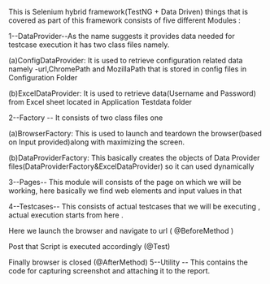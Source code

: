This is Selenium hybrid framework(TestNG + Data Driven) things that is covered as part of this framework consists of five different Modules :

1--DataProvider--As the name suggests it provides data needed for testcase execution it has two class files namely.

(a)ConfigDataProvider: It is used to retrieve configuration related data namely -url,ChromePath and MozillaPath that is stored in config files in Configuration Folder

(b)ExcelDataProvider: It is used to retrieve data(Username and Password) from Excel sheet located in Application Testdata folder

2--Factory -- It consists of two class files one

(a)BrowserFactory: This is used to launch and teardown the browser(based on Input provided)along with maximizing the screen.

(b)DataProviderFactory: This basically creates the objects of Data Provider files(DataProviderFactory&ExcelDataProvider) so it can used dynamically

3--Pages-- This module will consists of the page on which we will be working, here basically we find web elements and input values in that

4--Testcases-- This consists of actual testcases that we will be executing , actual execution starts from here .

Here we launch the browser and navigate to url ( @BeforeMethod )

Post that Script is executed accordingly (@Test)

Finally browser is closed (@AfterMethod)
5--Utility -- This contains the code for capturing screenshot and attaching it to the report.
